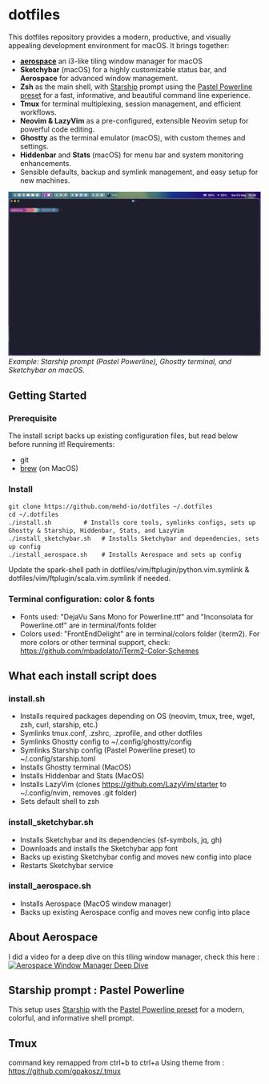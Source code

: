 # dotfiles

This dotfiles repository provides a modern, productive, and visually appealing development environment for macOS. It brings together:

- [**aerospace**](https://github.com/nikitabobko/AeroSpace) an i3-like tiling window manager for macOS
- **Sketchybar** (macOS) for a highly customizable status bar, and **Aerospace** for advanced window management.
- **Zsh** as the main shell, with [Starship](https://starship.rs/) prompt using the [Pastel Powerline preset](https://starship.rs/presets/#pastel-powerline) for a fast, informative, and beautiful command line experience.
- **Tmux** for terminal multiplexing, session management, and efficient workflows.
- **Neovim & LazyVim** as a pre-configured, extensible Neovim setup for powerful code editing.
- **Ghostty** as the terminal emulator (macOS), with custom themes and settings.
- **Hiddenbar** and **Stats** (macOS) for menu bar and system monitoring enhancements.
- Sensible defaults, backup and symlink management, and easy setup for new machines.

![Terminal and status bar setup](docs/screenshot.png)
*Example: Starship prompt (Pastel Powerline), Ghostty terminal, and Sketchybar on macOS.*

## Getting Started

### Prerequisite
The install script backs up existing configuration files, but read below before running it!
Requirements:
* git
* [brew](https://brew.sh/) (on MacOS)

### Install
```
git clone https://github.com/mehd-io/dotfiles ~/.dotfiles
cd ~/.dotfiles
./install.sh         # Installs core tools, symlinks configs, sets up Ghostty & Starship, Hiddenbar, Stats, and LazyVim
./install_sketchybar.sh   # Installs Sketchybar and dependencies, sets up config
./install_aerospace.sh    # Installs Aerospace and sets up config
```
Update the spark-shell path in dotfiles/vim/ftplugin/python.vim.symlink & dotfiles/vim/ftplugin/scala.vim.symlink if needed.

### Terminal configuration: color & fonts
* Fonts used: "DejaVu Sans Mono for Powerline.ttf" and  "Inconsolata for Powerline.otf" are in terminal/fonts folder
* Colors used: "FrontEndDelight" are in terminal/colors folder (iterm2). For more colors or other terminal support, check: https://github.com/mbadolato/iTerm2-Color-Schemes

## What each install script does

### install.sh
- Installs required packages depending on OS (neovim, tmux, tree, wget, zsh, curl, starship, etc.)
- Symlinks tmux.conf, .zshrc, .zprofile, and other dotfiles
- Symlinks Ghostty config to ~/.config/ghostty/config
- Symlinks Starship config (Pastel Powerline preset) to ~/.config/starship.toml
- Installs Ghostty terminal (MacOS)
- Installs Hiddenbar and Stats (MacOS)
- Installs LazyVim (clones https://github.com/LazyVim/starter to ~/.config/nvim, removes .git folder)
- Sets default shell to zsh

### install_sketchybar.sh
- Installs Sketchybar and its dependencies (sf-symbols, jq, gh)
- Downloads and installs the Sketchybar app font
- Backs up existing Sketchybar config and moves new config into place
- Restarts Sketchybar service

### install_aerospace.sh
- Installs Aerospace (MacOS window manager)
- Backs up existing Aerospace config and moves new config into place

## About Aerospace 

I did a video for a deep dive on this tiling window manager, check this here : 
[![Aerospace Window Manager Deep Dive](https://img.youtube.com/vi/gjR2eiomRwo/0.jpg)](https://www.youtube.com/watch?v=gjR2eiomRwo)

## Starship prompt : Pastel Powerline
This setup uses [Starship](https://starship.rs/) with the [Pastel Powerline preset](https://starship.rs/presets/#pastel-powerline) for a modern, colorful, and informative shell prompt.

## Tmux
command key remapped from ctrl+b to ctrl+a
Using theme from : https://github.com/gpakosz/.tmux
